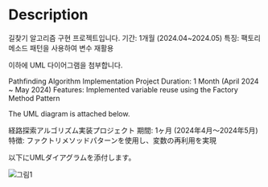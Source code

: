 # Description

길찾기 알고리즘 구현 프로젝트입니다.
기간: 1개월 (2024.04~2024.05)
특징: 팩토리 메소드 패턴을 사용하여 변수 재활용

이하에 UML 다이어그램을 첨부합니다.

Pathfinding Algorithm Implementation Project
Duration: 1 Month (April 2024 ~ May 2024)
Features: Implemented variable reuse using the Factory Method Pattern

The UML diagram is attached below.

経路探索アルゴリズム実装プロジェクト
期間: 1ヶ月 (2024年4月～2024年5月)
特徴: ファクトリメソッドパターンを使用し、変数の再利用を実現

以下にUMLダイアグラムを添付します。

![그림1](https://github.com/user-attachments/assets/9ded940b-65b6-455e-a60d-6cc3ef96c83b)
